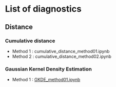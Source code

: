 # List of diagnostics

## Distance
### Cumulative distance
* Method 1 : cumulative_distance_method01.ipynb
* Method 2 : cumulative_distance_method02.ipynb

### Gaussian Kernel Density Estimation
* Method 1 : [GKDE_method01.ipynb](GKDE_method01.ipynb)
